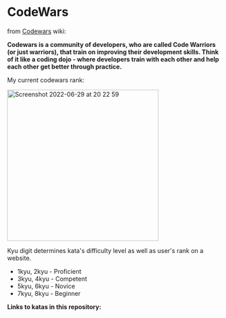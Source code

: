 # CodeWars

from [Codewars](codewars.com) wiki:

**Codewars is a community of developers, who are called Code Warriors (or just warriors), that train on improving their development skills. Think of it like a coding dojo - where developers train with each other and help each other get better through practice.**

My current codewars rank:

<img width="350" alt="Screenshot 2022-06-29 at 20 22 59" src="https://user-images.githubusercontent.com/89296394/176508756-03dbf598-a319-4843-a263-ccdcd8897817.png">

Kyu digit determines kata's difficulty level as well as user's rank on a website.
- 1kyu, 2kyu - Proficient
- 3kyu, 4kyu - Competent
- 5kyu, 6kyu - Novice
- 7kyu, 8kyu - Beginner

**Links to katas in this repository:**


